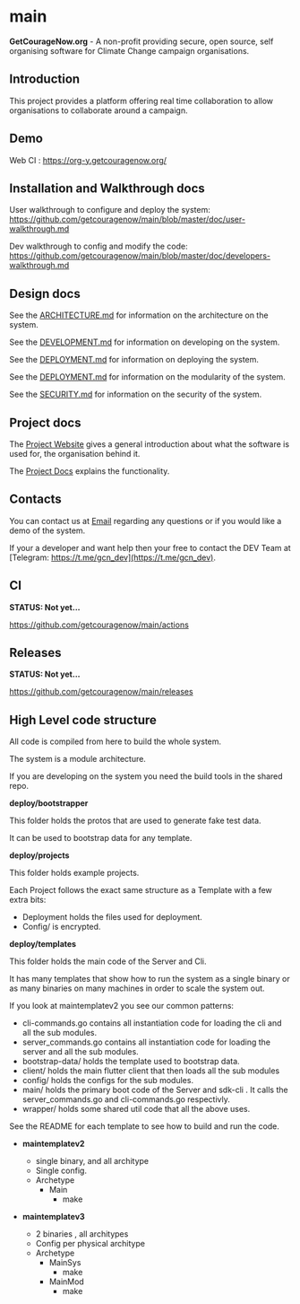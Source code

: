 # main

**GetCourageNow.org** - A non-profit providing secure, open source, self organising software for Climate Change campaign organisations.

## Introduction

This project provides a platform offering real time collaboration to allow organisations to collaborate around a campaign.

## Demo

Web CI : https://org-y.getcouragenow.org/

## Installation and Walkthrough docs

User walkthrough to configure and deploy the system: https://github.com/getcouragenow/main/blob/master/doc/user-walkthrough.md

Dev walkthrough to config and modify the code: https://github.com/getcouragenow/main/blob/master/doc/developers-walkthrough.md

## Design docs

See the [ARCHITECTURE.md](https://github.com/getcouragenow/main/tree/master/doc/ARCHITECTURE.md) for information on the architecture on the system.

See the [DEVELOPMENT.md](https://github.com/getcouragenow/main/tree/master/doc/DEVELOPMENT.md) for information on developing on the system.

See the [DEPLOYMENT.md](https://github.com/getcouragenow/main/tree/master/doc/DEPLOYMENT.md) for information on deploying the system.

See the [DEPLOYMENT.md](https://github.com/getcouragenow/main/tree/master/doc/MODULES.md) for information on the modularity of the system.

See the [SECURITY.md](https://github.com/getcouragenow/main/tree/master/doc/SECURITY.md) for information on the security of the system.

## Project docs

The [Project Website](https://getcouragenow.org/) gives a general introduction about what the software is used for, the organisation behind it.

The [Project Docs](https://docs.google.com/document/d/1caq1gSvHqVXVCOCGPsqi7I0fbF-Gdyryd07CL9yJ55o) explains the functionality.

## Contacts

You can contact us at [Email](mailto:contact@getcouragenow.org) regarding any questions or if you would like a demo of the system.

If your a developer and want help then your free to contact the DEV Team at [Telegram: https://t.me/gcn_dev](https://t.me/gcn_dev).

## CI

**STATUS: Not yet...**

https://github.com/getcouragenow/main/actions

## Releases

**STATUS: Not yet...**

https://github.com/getcouragenow/main/releases


## High Level code structure

All code is compiled from here to build the whole system.

The system is a module architecture.

If you are developing on the system you need the build tools in the shared repo.

**deploy/bootstrapper**

This folder holds the protos that are used to generate fake test data.

It can be used to bootstrap data for any template.

**deploy/projects**

This folder holds example projects.

Each Project follows the exact same structure as a Template with a few extra bits:

- Deployment holds the files used for deployment.
- Config/ is encrypted.

**deploy/templates**

This folder holds the main code of the Server and Cli.

It has many templates that show how to run the system as a single binary or as many binaries on many machines in order to scale the system out.

If you look at maintemplatev2 you see our common patterns:

- cli-commands.go contains all instantiation code for loading the cli and all the sub modules.
- server_commands.go contains all instantiation code for loading the server and all the sub modules.
- bootstrap-data/ holds the template used to bootstrap data.
- client/ holds the main flutter client that then loads all the sub modules 
- config/ holds the configs for the sub modules.
- main/ holds the primary boot code of the Server and sdk-cli . It calls the server_commands.go and cli-commands.go respectivly.
- wrapper/ holds some shared util code that all the above uses.

See the README for each template to see how to build and run the code.

- **maintemplatev2**
	- single binary, and all architype
	- Single config.
	- Archetype
		- Main
			- make

- **maintemplatev3**
	- 2 binaries , all architypes
	- Config per physical architype
	- Archetype
		- MainSys
			- make
		- MainMod
			- make